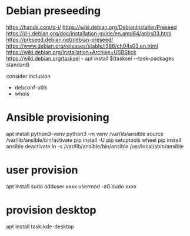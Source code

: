 # Debian preseeding

https://hands.com/d-i/
https://wiki.debian.org/DebianInstaller/Preseed
https://d-i.debian.org/doc/installation-guide/en.amd64/apbs03.html
https://preseed.debian.net/debian-preseed/
https://www.debian.org/releases/stable/i386/ch04s03.en.html
https://wiki.debian.org/Installation+Archive+USBStick
https://wiki.debian.org/tasksel - apt install $(tasksel --task-packages standard)


consider inclusion
- debconf-utils
- whois


# Ansible provisioning
apt install python3-venv
python3 -m venv /var/lib/ansible
source /var/lib/ansible/bin/activate
pip install -U pip setuptools wheel
pip install ansible
deactivate
ln -s /var/lib/ansible/bin/ansible /usr/local/sbin/ansible

# user provision
apt install sudo
adduser xxxx
usermod -aG sudo xxxx

# provision desktop
apt install task-kde-desktop

